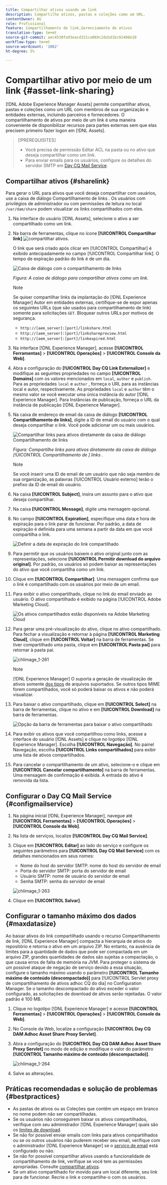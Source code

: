 ```yaml
---
title: Compartilhar ativos usando um link
description: Compartilhe ativos, pastas e coleções como um URL.
contentOwner: AG
role: Profissional
feature: Compartilhamento de link,Gerenciamento de ativos
translation-type: tm+mt
source-git-commit: aec4530fa93eacd151ca069c2da5d1bc92408e10
workflow-type: tm+mt
source-wordcount: '1062'
ht-degree: 5%

---
```



# Compartilhar ativo por meio de um link {#asset-link-sharing}

[!DNL Adobe Experience Manager Assets] permite compartilhar ativos, pastas e coleções como um URL com membros de sua organização e entidades externas, incluindo parceiros e fornecedores. O compartilhamento de ativos por meio de um link é uma maneira conveniente de disponibilizar recursos para partes externas sem que elas precisem primeiro fazer logon em [!DNL Assets].

>[!PREREQUISITES]
>
>* Você precisa de permissão Editar ACL na pasta ou no ativo que deseja compartilhar como um link.
>* Para enviar emails para os usuários, configure os detalhes do servidor SMTP em [Day CQ Mail Service](#configmailservice).


## Compartilhar ativos {#sharelink}

Para gerar o URL para ativos que você deseja compartilhar com usuários, use a caixa de diálogo Compartilhamento de links . Os usuários com privilégios de administrador ou com permissões de leitura no local `/var/dam/share` podem visualizar os links compartilhados com eles.

1. Na interface do usuário [!DNL Assets], selecione o ativo a ser compartilhado como um link.
1. Na barra de ferramentas, clique no ícone **[!UICONTROL Compartilhar link]** ![compartilhar ativos](assets/do-not-localize/assets_share.png).

   O link que será criado após clicar em [!UICONTROL Compartilhar] é exibido antecipadamente no campo [!UICONTROL Compartilhar link]. O tempo de expiração padrão do link é de um dia.

   ![Caixa de diálogo com o compartilhamento de links](assets/Link-sharing-dialog-box.png)

   *Figura: A caixa de diálogo para compartilhar ativos como um link.*

   >[!NOTE]
   >
   >Se quiser compartilhar links da implantação do [!DNL Experience Manager] Autor em entidades externas, certifique-se de expor apenas os seguintes URLs (que são usados para compartilhamento de link) somente para solicitações `GET`. Bloquear outros URLs por motivos de segurança.
   >
   >* `http://[aem_server]:[port]/linkshare.html`
   >* `http://[aem_server]:[port]/linksharepreview.html`
   >* `http://[aem_server]:[port]/linkexpired.html`


1. Na interface [!DNL Experience Manager], acesse **[!UICONTROL Ferramentas]** > **[!UICONTROL Operações]** > **[!UICONTROL Console da Web]**.

1. Abra a configuração do **[!UICONTROL Day CQ Link Externalizer]** e modifique as seguintes propriedades no campo **[!UICONTROL Domains]** com os valores mencionados em `local`, `author` e `publish`. Para as propriedades `local` e `author` , forneça o URL para as instâncias local e autor, respectivamente. As propriedades `local` e `author` têm o mesmo valor se você executar uma única instância do autor [!DNL Experience Manager]. Para Instâncias de publicação, forneça o URL da instância de publicação [!DNL Experience Manager].

1. Na caixa de endereço de email da caixa de diálogo **[!UICONTROL Compartilhamento de links]**, digite a ID de email do usuário com o qual deseja compartilhar o link. Você pode adicionar um ou mais usuários.

   ![Compartilhar links para ativos diretamente da caixa de diálogo Compartilhamento de links](assets/Asset-Sharing-LinkShareDialog.png)

   *Figura: Compartilhe links para ativos diretamente da caixa de diálogo  [!UICONTROL Compartilhamento de ] links .*

   >[!NOTE]
   >
   >Se você inserir uma ID de email de um usuário que não seja membro de sua organização, as palavras [!UICONTROL Usuário externo] terão o prefixo da ID de email do usuário.

1. Na caixa **[!UICONTROL Subject]**, insira um assunto para o ativo que deseja compartilhar.

1. Na caixa **[!UICONTROL Message]**, digite uma mensagem opcional.

1. No campo **[!UICONTROL Expiration]**, especifique uma data e hora de expiração para o link parar de funcionar. Por padrão, a data de expiração é definida para uma semana a partir da data em que você compartilha o link.

   ![Definir a data de expiração do link compartilhado](assets/Set-shared-link-expiration.png)

1. Para permitir que os usuários baixem o ativo original junto com as representações, selecione **[!UICONTROL Permitir download do arquivo original]**. Por padrão, os usuários só podem baixar as representações do ativo que você compartilha como um link.

1. Clique em **[!UICONTROL Compartilhar]**. Uma mensagem confirma que o link é compartilhado com os usuários por meio de um email.

1. Para exibir o ativo compartilhado, clique no link do email enviado ao usuário. O ativo compartilhado é exibido na página [!UICONTROL Adobe Marketing Cloud].

   ![Os ativos compartilhados estão disponíveis na Adobe Marketing Cloud](assets/chlimage_1-545.png)

1. Para gerar uma pré-visualização do ativo, clique no ativo compartilhado. Para fechar a visualização e retornar à página **[!UICONTROL Marketing Cloud]**, clique em **[!UICONTROL Voltar]** na barra de ferramentas. Se tiver compartilhado uma pasta, clique em **[!UICONTROL Pasta pai]** para retornar à pasta pai.

   ![chlimage_1-261](assets/chlimage_1-546.png)

   >[!NOTE]
   >
   >[!DNL Experience Manager] O suporta a geração de visualização de ativos somente  [dos tipos](/help/assets/assets-formats.md) de arquivos suportados. Se outros tipos MIME forem compartilhados, você só poderá baixar os ativos e não poderá visualizar.

1. Para baixar o ativo compartilhado, clique em **[!UICONTROL Select]** na barra de ferramentas, clique no ativo e em **[!UICONTROL Download]** na barra de ferramentas.

   ![Opção da barra de ferramentas para baixar o ativo compartilhado](assets/chlimage_1-547.png)

1. Para exibir os ativos que você compartilhou como links, acesse a interface do usuário [!DNL Assets] e clique no logotipo [!DNL Experience Manager]. Escolha **[!UICONTROL Navegação]**. No painel Navegação, escolha **[!UICONTROL Links compartilhados]** para exibir uma lista de ativos compartilhados.

1. Para cancelar o compartilhamento de um ativo, selecione-o e clique em **[!UICONTROL Cancelar compartilhamento]** na barra de ferramentas. Uma mensagem de confirmação é exibida. A entrada do ativo é removida da lista.

## Configurar o Day CQ Mail Service {#configmailservice}

1. Na página inicial [!DNL Experience Manager], navegue até **[!UICONTROL Ferramentas]** > **[!UICONTROL Operações]** > **[!UICONTROL Console da Web]**.
1. Na lista de serviços, localize **[!UICONTROL Day CQ Mail Service]**.
1. Clique em **[!UICONTROL Editar]** ao lado do serviço e configure os seguintes parâmetros para **[!UICONTROL Day CQ Mail Service]** com os detalhes mencionados em seus nomes:

   * Nome do host do servidor SMTP: nome do host do servidor de email
   * Porta do servidor SMTP: porta do servidor de email
   * Usuário SMTP: nome de usuário do servidor de email
   * Senha SMTP: senha do servidor de email

   ![chlimage_1-263](assets/chlimage_1-548.png)

1. Clique em **[!UICONTROL Salvar]**.

## Configurar o tamanho máximo dos dados {#maxdatasize}

Ao baixar ativos do link compartilhado usando o recurso Compartilhamento de link, [!DNL Experience Manager] compacta a hierarquia de ativos do repositório e retorna o ativo em um arquivo ZIP. No entanto, na ausência de limites para a quantidade de dados que pode ser compactada em um arquivo ZIP, grandes quantidades de dados são sujeitas a compactação, o que causa erros de falta de memória na JVM. Para proteger o sistema de um possível ataque de negação de serviço devido a essa situação, configure o tamanho máximo usando o parâmetro **[!UICONTROL Tamanho máximo de conteúdo (descompactado)]** para [!UICONTROL Servlet proxy de compartilhamento de ativos adhoc CQ do dia] no Configuration Manager. Se o tamanho descompactado do ativo exceder o valor configurado, as solicitações de download de ativos serão rejeitadas. O valor padrão é 100 MB.

1. Clique no logotipo [!DNL Experience Manager] e acesse **[!UICONTROL Ferramentas]** > **[!UICONTROL Operações]** > **[!UICONTROL Console da Web]**.
1. No Console da Web, localize a configuração **[!UICONTROL Day CQ DAM Adhoc Asset Share Proxy Servlet]**.
1. Abra a configuração do **[!UICONTROL Day CQ DAM Adhoc Asset Share Proxy Servlet]** no modo de edição e modifique o valor do parâmetro **[!UICONTROL Tamanho máximo de conteúdo (descompactado)]**.

   ![chlimage_1-264](assets/chlimage_1-549.png)

1. Salve as alterações.

## Práticas recomendadas e solução de problemas {#bestpractices}

* As pastas de ativos ou as Coleções que contêm um espaço em branco no nome podem não ser compartilhadas.
* Se os usuários não conseguirem baixar os ativos compartilhados, verifique com seu administrador [!DNL Experience Manager] quais são os [limites de download](#maxdatasize).
* Se não for possível enviar emails com links para ativos compartilhados ou se os outros usuários não puderem receber seu email, verifique com o administrador [!DNL Experience Manager] se o [serviço de email](#configmailservice) está configurado ou não.
* Se não for possível compartilhar ativos usando a funcionalidade de compartilhamento de link, verifique se você tem as permissões apropriadas. Consulte [compartilhar ativos](#sharelink).
* Se um ativo compartilhado for movido para um local diferente, seu link para de funcionar. Recrie o link e compartilhe-o com os usuários.
